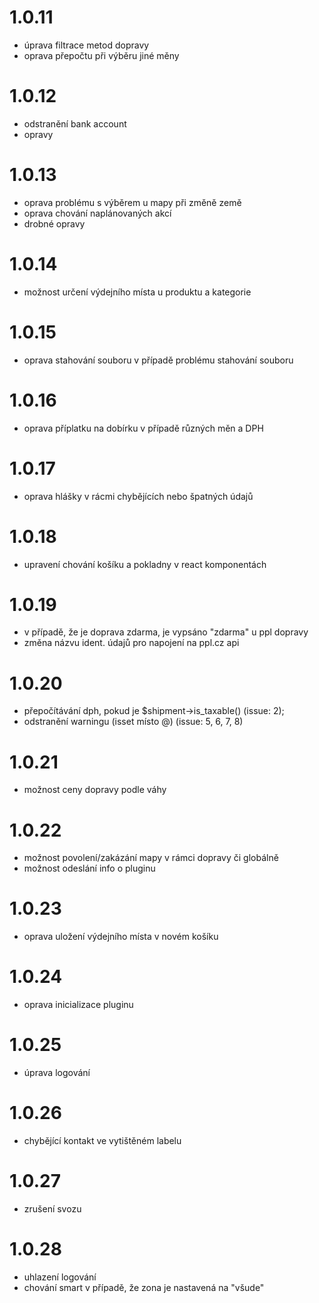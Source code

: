 # 1.0.11
- úprava filtrace metod dopravy
- oprava přepočtu při výběru jiné měny
# 1.0.12
- odstranění bank account
- opravy
# 1.0.13
- oprava problému s výběrem u mapy při změně země
- oprava chování naplánovaných akcí
- drobné opravy
# 1.0.14
- možnost určení výdejního místa u produktu a kategorie
# 1.0.15
- oprava stahování souboru v případě problému stahování souboru
# 1.0.16
- oprava příplatku na dobírku v případě různých měn a DPH
# 1.0.17
- oprava hlášky v rácmi chybějících nebo špatných údajů
# 1.0.18
- upravení chování košíku a pokladny v react komponentách
# 1.0.19
- v případě, že je doprava zdarma, je vypsáno "zdarma" u ppl dopravy
- změna názvu ident. údajů pro napojení na ppl.cz api
# 1.0.20
- přepočítávání dph, pokud je $shipment->is_taxable() (issue: 2);
- odstranění warningu (isset místo @) (issue: 5, 6, 7, 8)
# 1.0.21
- možnost ceny dopravy podle váhy
# 1.0.22
- možnost povolení/zakázání mapy v rámci dopravy či globálně
- možnost odeslání info o pluginu
# 1.0.23
- oprava uložení výdejního místa v novém košíku
# 1.0.24
- oprava inicializace pluginu
# 1.0.25
- úprava logování
# 1.0.26
- chybějící kontakt ve vytištěném labelu
# 1.0.27
- zrušení svozu
# 1.0.28
- uhlazení logování
- chování smart v případě, že zona je nastavená na "všude"